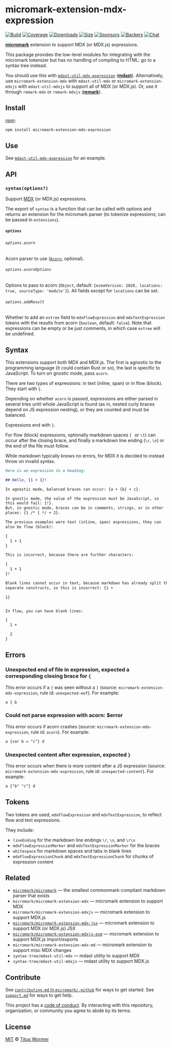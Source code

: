 # micromark-extension-mdx-expression

[![Build][build-badge]][build]
[![Coverage][coverage-badge]][coverage]
[![Downloads][downloads-badge]][downloads]
[![Size][size-badge]][size]
[![Sponsors][sponsors-badge]][collective]
[![Backers][backers-badge]][collective]
[![Chat][chat-badge]][chat]

**[micromark][]** extension to support MDX (or MDX.js) expressions.

This package provides the low-level modules for integrating with the micromark
tokenizer but has no handling of compiling to HTML: go to a syntax tree instead.

You should use this with [`mdast-util-mdx-expression`][util] (**[mdast][]**).
Alternatively, use `micromark-extension-mdx` with `mdast-util-mdx` or
`micromark-extension-mdxjs` with `mdast-util-mdxjs` to support all of MDX (or
MDX.js).
Or, use it through `remark-mdx` or `remark-mdxjs` (**[remark][]**).

## Install

[npm][]:

```sh
npm install micromark-extension-mdx-expression
```

## Use

See [`mdast-util-mdx-expression`][util] for an example.

## API

### `syntax(options?)`

Support [MDX][] (or MDX.js) expressions.

The export of `syntax` is a function that can be called with options and returns
an extension for the micromark parser (to tokenize expressions; can be passed in
`extensions`).

##### `options`

###### `options.acorn`

Acorn parser to use ([`Acorn`][acorn], optional).

###### `options.acornOptions`

Options to pass to acorn (`Object`, default: `{ecmaVersion: 2020, locations:
true, sourceType: 'module'}`).
All fields except for `locations` can be set.

###### `options.addResult`

Whether to add an `estree` field to `mdxFlowExpression` and `mdxTextExpression`
tokens with the results from acorn (`boolean`, default: `false`).
Note that expressions can be empty or be just comments, in which case `estree`
will be undefined.

## Syntax

This extensions support both MDX and MDX.js.
The first is agnostic to the programming language (it could contain Rust or
so), the last is specific to JavaScript.
To turn on gnostic mode, pass `acorn`.

There are two types of expressions: in text (inline, span) or in flow (block).
They start with `{`.

Depending on whether `acorn` is passed, expressions are either parsed in several
tries until whole JavaScript is found (as in, nested curly braces depend on JS
expression nesting), or they are counted and must be balanced.

Expressions end with `}`.

For flow (block) expressions, optionally markdown spaces (` ` or `\t`) can occur
after the closing brace, and finally a markdown line ending (`\r`, `\n`) or the
end of the file must follow.

While markdown typically knows no errors, for MDX it is decided to instead
throw on invalid syntax.

```markdown
Here is an expression in a heading:

## Hello, {1 + 1}!

In agnostic mode, balanced braces can occur: {a + {b} + c}.

In gnostic mode, the value of the expression must be JavaScript, so
this would fail: {!}.
But, in gnostic mode, braces can be in comments, strings, or in other
places: {1 /* { */ + 2}.

The previous examples were text (inline, span) expressions, they can
also be flow (block):

{
  1 + 1
}

This is incorrect, because there are further characters:

{
  1 + 1
}!

Blank lines cannot occur in text, because markdown has already split them in
separate constructs, so this is incorrect: {1 +

1}


In flow, you can have blank lines:

{
  1 +

  2
}
```

## Errors

### Unexpected end of file in expression, expected a corresponding closing brace for `{`

This error occurs if a `{` was seen without a `}` (source:
`micromark-extension-mdx-expression`, rule id: `unexpected-eof`).
For example:

```markdown
a { b
```

### Could not parse expression with acorn: $error

This error occurs if acorn crashes (source: `micromark-extension-mdx-expression`,
rule id: `acorn`).
For example:

```markdown
a {var b = "c"} d
```

### Unexpected content after expression, expected `}`

This error occurs when there is more content after a JS expression (source:
`micromark-extension-mdx-expression`, rule id: `unexpected-content`).
For example:

```markdown
a {"b" "c"} d
```

## Tokens

Two tokens are used, `mdxFlowExpression` and `mdxTextExpression`, to reflect
flow and text expressions.

They include:

*   `lineEnding` for the markdown line endings `\r`, `\n`, and `\r\n`
*   `mdxFlowExpressionMarker` and `mdxTextExpressionMarker` for the braces
*   `whitespace` for markdown spaces and tabs in blank lines
*   `mdxFlowExpressionChunk` and `mdxTextExpressionChunk` for chunks of
    expression content

## Related

*   [`micromark/micromark`][micromark]
    — the smallest commonmark-compliant markdown parser that exists
*   `micromark/micromark-extension-mdx`
    — micromark extension to support MDX
*   `micromark/micromark-extension-mdxjs`
    — micromark extension to support MDX.js
*   [`micromark/micromark-extension-mdx-jsx`][mdx-jsx]
    — micromark extension to support MDX (or MDX.js) JSX
*   [`micromark/micromark-extension-mdxjs-esm`][mdxjs-esm]
    — micromark extension to support MDX.js import/exports
*   `micromark/micromark-extension-mdx-md`
    — micromark extension to support misc MDX changes
*   `syntax-tree/mdast-util-mdx`
    — mdast utility to support MDX
*   `syntax-tree/mdast-util-mdxjs`
    — mdast utility to support MDX.js

## Contribute

See [`contributing.md` in `micromark/.github`][contributing] for ways to get
started.
See [`support.md`][support] for ways to get help.

This project has a [code of conduct][coc].
By interacting with this repository, organization, or community you agree to
abide by its terms.

## License

[MIT][license] © [Titus Wormer][author]

<!-- Definitions -->

[build-badge]: https://github.com/micromark/micromark-extension-mdx-expression/workflows/main/badge.svg

[build]: https://github.com/micromark/micromark-extension-mdx-expression/actions

[coverage-badge]: https://img.shields.io/codecov/c/github/micromark/micromark-extension-mdx-expression.svg

[coverage]: https://codecov.io/github/micromark/micromark-extension-mdx-expression

[downloads-badge]: https://img.shields.io/npm/dm/micromark-extension-mdx-expression.svg

[downloads]: https://www.npmjs.com/package/micromark-extension-mdx-expression

[size-badge]: https://img.shields.io/bundlephobia/minzip/micromark-extension-mdx-expression.svg

[size]: https://bundlephobia.com/result?p=micromark-extension-mdx-expression

[sponsors-badge]: https://opencollective.com/unified/sponsors/badge.svg

[backers-badge]: https://opencollective.com/unified/backers/badge.svg

[collective]: https://opencollective.com/unified

[chat-badge]: https://img.shields.io/badge/chat-discussions-success.svg

[chat]: https://github.com/micromark/micromark/discussions

[npm]: https://docs.npmjs.com/cli/install

[license]: license

[author]: https://wooorm.com

[contributing]: https://github.com/micromark/.github/blob/HEAD/contributing.md

[support]: https://github.com/micromark/.github/blob/HEAD/support.md

[coc]: https://github.com/micromark/.github/blob/HEAD/code-of-conduct.md

[micromark]: https://github.com/micromark/micromark

[remark]: https://github.com/remarkjs/remark

[mdast]: https://github.com/syntax-tree/mdast

[mdx]: https://github.com/mdx-js/mdx

[acorn]: https://github.com/acornjs/acorn

[mdxjs-esm]: https://github.com/micromark/micromark-extension-mdxjs-esm

[mdx-jsx]: https://github.com/micromark/micromark-extension-mdx-jsx

[util]: https://github.com/syntax-tree/mdast-util-mdx-expression
